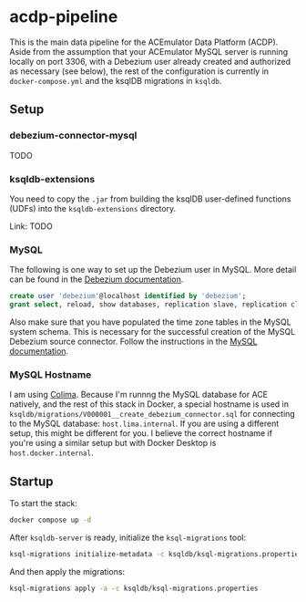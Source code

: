 # acdp-pipeline

This is the main data pipeline for the ACEmulator Data Platform (ACDP). Aside from the
assumption that your ACEmulator MySQL server is running locally on port 3306, with
a Debezium user already created and authorized as necessary (see below), the rest of
the configuration is currently in `docker-compose.yml` and the ksqlDB migrations in
`ksqldb`.

## Setup

### debezium-connector-mysql

TODO

### ksqldb-extensions

You need to copy the `.jar` from building the ksqlDB user-defined functions (UDFs) into
the `ksqldb-extensions` directory.

Link: TODO

### MySQL

The following is one way to set up the Debezium user in MySQL.
More detail can be found in the
[Debezium documentation](https://debezium.io/documentation/reference/stable/connectors/mysql.html#mysql-creating-user).

```sql
create user 'debezium'@localhost identified by 'debezium';
grant select, reload, show databases, replication slave, replication client on *.* to 'debezium'@localhost;
```

Also make sure that you have populated the time zone tables in the MySQL system
schema. This is necessary for the successful creation of the MySQL Debezium
source connector. Follow the instructions in the
[MySQL documentation](https://dev.mysql.com/doc/refman/8.0/en/time-zone-support.html#time-zone-installation).

### MySQL Hostname

I am using [Colima](https://github.com/abiosoft/colima). Because I'm runnng the MySQL database for ACE natively,
and the rest of this stack in Docker, a special hostname is used in `ksqldb/migrations/V000001__create_debezium_connector.sql`
for connecting to the MySQL database: `host.lima.internal`. If you are using a different setup, this might be
different for you. I believe the correct hostname if you're using a similar setup but with Docker Desktop is
`host.docker.internal`.

## Startup

To start the stack:

```sh
docker compose up -d
```

After `ksqldb-server` is ready, initialize the `ksql-migrations` tool:

```sh
ksql-migrations initialize-metadata -c ksqldb/ksql-migrations.properties
```

And then apply the migrations:

```sh
ksql-migrations apply -a -c ksqldb/ksql-migrations.properties
```
